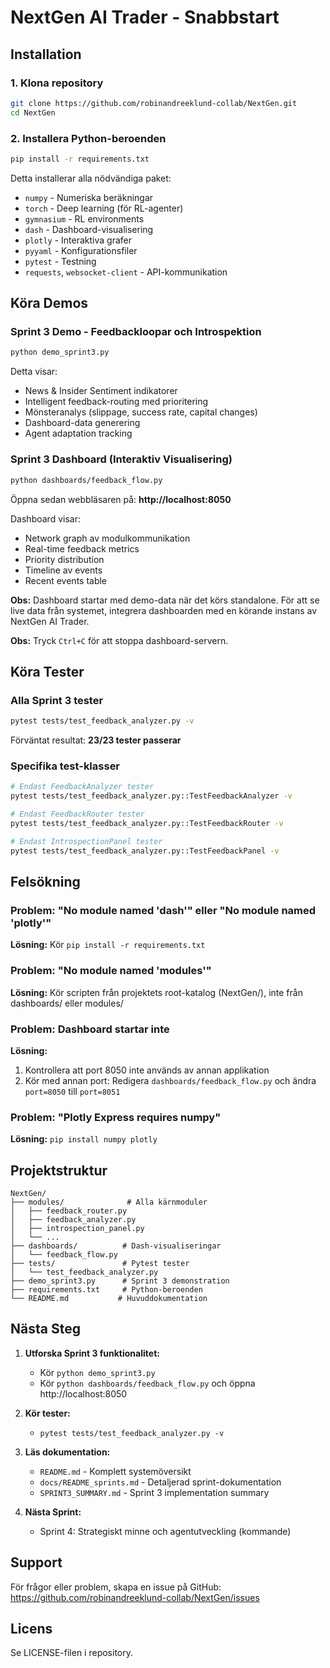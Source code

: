 # NextGen AI Trader - Snabbstart

## Installation

### 1. Klona repository
```bash
git clone https://github.com/robinandreeklund-collab/NextGen.git
cd NextGen
```

### 2. Installera Python-beroenden
```bash
pip install -r requirements.txt
```

Detta installerar alla nödvändiga paket:
- `numpy` - Numeriska beräkningar
- `torch` - Deep learning (för RL-agenter)
- `gymnasium` - RL environments
- `dash` - Dashboard-visualisering
- `plotly` - Interaktiva grafer
- `pyyaml` - Konfigurationsfiler
- `pytest` - Testning
- `requests`, `websocket-client` - API-kommunikation

## Köra Demos

### Sprint 3 Demo - Feedbackloopar och Introspektion
```bash
python demo_sprint3.py
```

Detta visar:
- News & Insider Sentiment indikatorer
- Intelligent feedback-routing med prioritering
- Mönsteranalys (slippage, success rate, capital changes)
- Dashboard-data generering
- Agent adaptation tracking

### Sprint 3 Dashboard (Interaktiv Visualisering)
```bash
python dashboards/feedback_flow.py
```

Öppna sedan webbläsaren på: **http://localhost:8050**

Dashboard visar:
- Network graph av modulkommunikation
- Real-time feedback metrics
- Priority distribution
- Timeline av events
- Recent events table

**Obs:** Dashboard startar med demo-data när det körs standalone. För att se live data från systemet, integrera dashboarden med en körande instans av NextGen AI Trader.

**Obs:** Tryck `Ctrl+C` för att stoppa dashboard-servern.

## Köra Tester

### Alla Sprint 3 tester
```bash
pytest tests/test_feedback_analyzer.py -v
```

Förväntat resultat: **23/23 tester passerar**

### Specifika test-klasser
```bash
# Endast FeedbackAnalyzer tester
pytest tests/test_feedback_analyzer.py::TestFeedbackAnalyzer -v

# Endast FeedbackRouter tester
pytest tests/test_feedback_analyzer.py::TestFeedbackRouter -v

# Endast IntrospectionPanel tester
pytest tests/test_feedback_analyzer.py::TestFeedbackPanel -v
```

## Felsökning

### Problem: "No module named 'dash'" eller "No module named 'plotly'"
**Lösning:** Kör `pip install -r requirements.txt`

### Problem: "No module named 'modules'"
**Lösning:** Kör scripten från projektets root-katalog (NextGen/), inte från dashboards/ eller modules/

### Problem: Dashboard startar inte
**Lösning:** 
1. Kontrollera att port 8050 inte används av annan applikation
2. Kör med annan port: Redigera `dashboards/feedback_flow.py` och ändra `port=8050` till `port=8051`

### Problem: "Plotly Express requires numpy"
**Lösning:** `pip install numpy plotly`

## Projektstruktur

```
NextGen/
├── modules/              # Alla kärnmoduler
│   ├── feedback_router.py
│   ├── feedback_analyzer.py
│   ├── introspection_panel.py
│   └── ...
├── dashboards/          # Dash-visualiseringar
│   └── feedback_flow.py
├── tests/               # Pytest tester
│   └── test_feedback_analyzer.py
├── demo_sprint3.py      # Sprint 3 demonstration
├── requirements.txt     # Python-beroenden
└── README.md           # Huvuddokumentation

```

## Nästa Steg

1. **Utforska Sprint 3 funktionalitet:**
   - Kör `python demo_sprint3.py`
   - Kör `python dashboards/feedback_flow.py` och öppna http://localhost:8050

2. **Kör tester:**
   - `pytest tests/test_feedback_analyzer.py -v`

3. **Läs dokumentation:**
   - `README.md` - Komplett systemöversikt
   - `docs/README_sprints.md` - Detaljerad sprint-dokumentation
   - `SPRINT3_SUMMARY.md` - Sprint 3 implementation summary

4. **Nästa Sprint:**
   - Sprint 4: Strategiskt minne och agentutveckling (kommande)

## Support

För frågor eller problem, skapa en issue på GitHub:
https://github.com/robinandreeklund-collab/NextGen/issues

## Licens

Se LICENSE-filen i repository.
